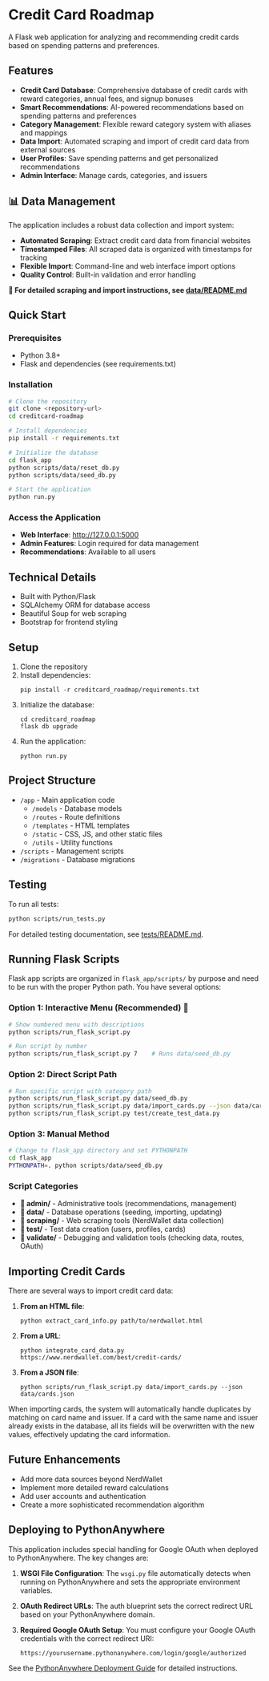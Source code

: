 # Credit Card Roadmap

A Flask web application for analyzing and recommending credit cards based on spending patterns and preferences.

## Features

- **Credit Card Database**: Comprehensive database of credit cards with reward categories, annual fees, and signup bonuses
- **Smart Recommendations**: AI-powered recommendations based on spending patterns and preferences
- **Category Management**: Flexible reward category system with aliases and mappings
- **Data Import**: Automated scraping and import of credit card data from external sources
- **User Profiles**: Save spending patterns and get personalized recommendations
- **Admin Interface**: Manage cards, categories, and issuers

## 📊 Data Management

The application includes a robust data collection and import system:

- **Automated Scraping**: Extract credit card data from financial websites
- **Timestamped Files**: All scraped data is organized with timestamps for tracking
- **Flexible Import**: Command-line and web interface import options
- **Quality Control**: Built-in validation and error handling

**📖 For detailed scraping and import instructions, see [data/README.md](data/README.md)**

## Quick Start

### Prerequisites
- Python 3.8+
- Flask and dependencies (see requirements.txt)

### Installation
```bash
# Clone the repository
git clone <repository-url>
cd creditcard-roadmap

# Install dependencies
pip install -r requirements.txt

# Initialize the database
cd flask_app
python scripts/data/reset_db.py
python scripts/data/seed_db.py

# Start the application
python run.py
```

### Access the Application
- **Web Interface**: http://127.0.0.1:5000
- **Admin Features**: Login required for data management
- **Recommendations**: Available to all users

## Technical Details

- Built with Python/Flask
- SQLAlchemy ORM for database access
- Beautiful Soup for web scraping
- Bootstrap for frontend styling

## Setup

1. Clone the repository
2. Install dependencies:
   ```
   pip install -r creditcard_roadmap/requirements.txt
   ```
3. Initialize the database:
   ```
   cd creditcard_roadmap
   flask db upgrade
   ```
4. Run the application:
   ```
   python run.py
   ```

## Project Structure

- `/app` - Main application code
  - `/models` - Database models
  - `/routes` - Route definitions
  - `/templates` - HTML templates
  - `/static` - CSS, JS, and other static files
  - `/utils` - Utility functions
- `/scripts` - Management scripts
- `/migrations` - Database migrations

## Testing

To run all tests:

```bash
python scripts/run_tests.py
```

For detailed testing documentation, see [tests/README.md](tests/README.md).

## Running Flask Scripts

Flask app scripts are organized in `flask_app/scripts/` by purpose and need to be run with the proper Python path. You have several options:

### Option 1: Interactive Menu (Recommended) 🚀
```bash
# Show numbered menu with descriptions
python scripts/run_flask_script.py

# Run script by number
python scripts/run_flask_script.py 7    # Runs data/seed_db.py
```

### Option 2: Direct Script Path
```bash
# Run specific script with category path
python scripts/run_flask_script.py data/seed_db.py
python scripts/run_flask_script.py data/import_cards.py --json data/cards.json
python scripts/run_flask_script.py test/create_test_data.py
```

### Option 3: Manual Method
```bash
# Change to flask_app directory and set PYTHONPATH
cd flask_app
PYTHONPATH=. python scripts/data/seed_db.py
```

### Script Categories
- **📁 admin/** - Administrative tools (recommendations, management)
- **📁 data/** - Database operations (seeding, importing, updating)
- **📁 scraping/** - Web scraping tools (NerdWallet data collection)
- **📁 test/** - Test data creation (users, profiles, cards)
- **📁 validate/** - Debugging and validation tools (checking data, routes, OAuth)

## Importing Credit Cards

There are several ways to import credit card data:

1. **From an HTML file**:
   ```
   python extract_card_info.py path/to/nerdwallet.html
   ```

2. **From a URL**:
   ```
   python integrate_card_data.py https://www.nerdwallet.com/best/credit-cards/
   ```

3. **From a JSON file**:
   ```
   python scripts/run_flask_script.py data/import_cards.py --json data/cards.json
   ```

When importing cards, the system will automatically handle duplicates by matching on card name and issuer. If a card with the same name and issuer already exists in the database, all its fields will be overwritten with the new values, effectively updating the card information.

## Future Enhancements

- Add more data sources beyond NerdWallet
- Implement more detailed reward calculations
- Add user accounts and authentication
- Create a more sophisticated recommendation algorithm

## Deploying to PythonAnywhere

This application includes special handling for Google OAuth when deployed to PythonAnywhere. The key changes are:

1. **WSGI File Configuration**: The `wsgi.py` file automatically detects when running on PythonAnywhere and sets the appropriate environment variables.

2. **OAuth Redirect URLs**: The auth blueprint sets the correct redirect URL based on your PythonAnywhere domain.

3. **Required Google OAuth Setup**: You must configure your Google OAuth credentials with the correct redirect URI:
   ```
   https://yourusername.pythonanywhere.com/login/google/authorized
   ```

See the [PythonAnywhere Deployment Guide](PYTHONANYWHERE_DEPLOY.md) for detailed instructions. 